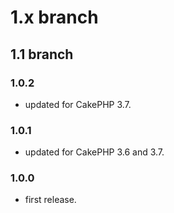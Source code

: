 # 1.x branch
## 1.1 branch
### 1.0.2
* updated for CakePHP 3.7.

### 1.0.1
* updated for CakePHP 3.6 and 3.7.

### 1.0.0
* first release.
